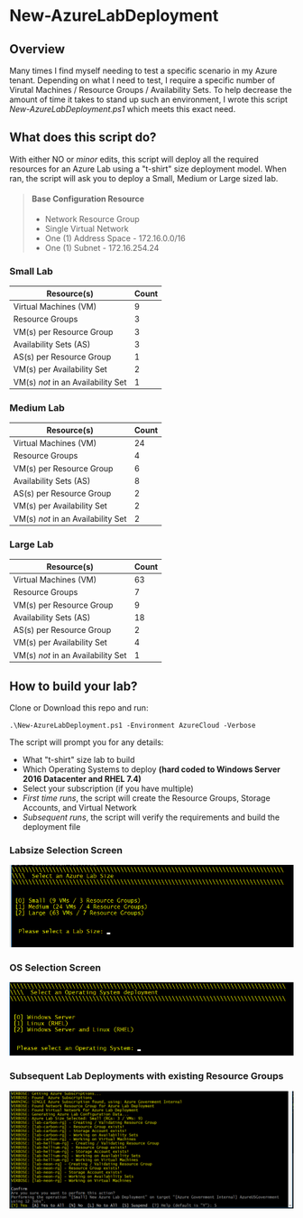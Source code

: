 # New-AzureLabDeployment

## Overview
Many times I find myself needing to test a specific scenario in my Azure tenant.  Depending on what I need to test, I require a specific number of Virutal Machines / Resource Groups / Availability Sets.  To help decrease the amount of time it takes to stand up such an environment, I wrote this script *New-AzureLabDeployment.ps1* which meets this exact need.

## What does this script do?
With either NO or *minor* edits, this script  will deploy all the required resources for an Azure Lab using a "t-shirt" size deployment model.  When ran, the script will ask you to deploy a Small, Medium or Large sized lab.

> #### Base Configuration Resource
> - Network Resource Group
> - Single Virtual Network
> - One (1) Address Space - 172.16.0.0/16
> - One (1) Subnet - 172.16.254.24

### **Small Lab**
| Resource(s) | Count |
| - | - |
| Virtual Machines (VM) | 9 |
| Resource Groups | 3 |
| VM(s) per Resource Group | 3 |
| Availability Sets (AS) | 3 |
| AS(s) per Resource Group | 1 |
| VM(s) per Availability Set | 2 |
| VM(s) *not* in an Availability Set | 1 |

### **Medium Lab**
| Resource(s) | Count |
| - | - |
| Virtual Machines (VM) | 24 |
| Resource Groups | 4 |
| VM(s) per Resource Group | 6 |
| Availability Sets (AS) | 8 |
| AS(s) per Resource Group | 2 |
| VM(s) per Availability Set | 2 |
| VM(s) *not* in an Availability Set | 2 |

### **Large Lab**
| Resource(s) | Count |
| - | - |
| Virtual Machines (VM) | 63 |
| Resource Groups | 7 |
| VM(s) per Resource Group | 9 |
| Availability Sets (AS) | 18 |
| AS(s) per Resource Group | 2 |
| VM(s) per Availability Set | 4 |
| VM(s) *not* in an Availability Set | 1 |

## How to build your lab?
Clone or Download this repo and run:

```
.\New-AzureLabDeployment.ps1 -Environment AzureCloud -Verbose
```

The script will prompt you for any details:
- What "t-shirt" size lab to build
- Which Operating Systems to deploy **(hard coded to Windows Server 2016 Datacenter and RHEL 7.4)**
- Select your subscription (if you have multiple)
- *First time runs*, the script will create the Resource Groups, Storage Accounts, and Virtual Network
- *Subsequent runs*, the script will verify the requirements and build the deployment file

### Labsize Selection Screen
![lab size](/media/labsize.png)

### OS Selection Screen
![os](/media/operatingsystems.png)

### Subsequent Lab Deployments with existing Resource Groups
![Verbose Output](/media/verboseoutput.png)
